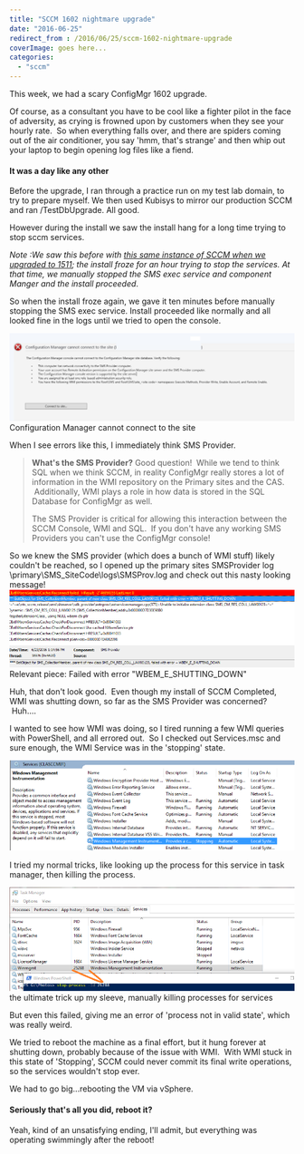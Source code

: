 ```yaml
---
title: "SCCM 1602 nightmare upgrade"
date: "2016-06-25"
redirect_from : /2016/06/25/sccm-1602-nightmare-upgrade
coverImage: goes here...
categories: 
  - "sccm"
---
```


This week, we had a scary ConfigMgr 1602 upgrade.

Of course, as a consultant you have to be cool like a fighter pilot in the face of adversity, as crying is frowned upon by customers when they see your hourly rate.  So when everything falls over, and there are spiders coming out of the air conditioner, you say 'hmm, that's strange' and then whip out your laptop to begin opening log files like a fiend.

#### It was a day like any other

Before the upgrade, I ran through a practice run on my test lab domain, to try to prepare myself. We then used Kubisys to mirror our production SCCM and ran /TestDbUpgrade. All good.

However during the install we saw the install hang for a long time trying to stop sccm services.

_Note :We saw this before with [this same instance of SCCM when we upgraded to 1511](http://wp.me/p3Q7Nu-Ym); the install froze for an hour trying to stop the services. At that time, we manually stopped the SMS exec service and component Manger and the install proceeded_.

So when the install froze again, we gave it ten minutes before manually stopping the SMS exec service. Install proceeded like normally and all looked fine in the logs until we tried to open the console.

![](../assets/images/2016/06/images/ohno01.png) Configuration Manager cannot connect to the site

When I see errors like this, I immediately think SMS Provider.

> **What's the SMS Provider?** Good question!  While we tend to think SQL when we think SCCM, in reality ConfigMgr really stores a lot of information in the WMI repository on the Primary sites and the CAS.  Additionally, WMI plays a role in how data is stored in the SQL Database for ConfigMgr as well.
> 
> The SMS Provider is critical for allowing this interaction between the SCCM Console, WMI and SQL.  If you don't have any working SMS Providers you can't use the ConfigMgr console!

So we knew the SMS provider (which does a bunch of WMI stuff) likely couldn't be reached, so I opened up the primary sites SMSProvider log \\primary\\SMS\_SiteCode\\logs\\SMSProv.log and check out this nasty looking message!
 
![](../assets/images/2016/06/images/ohno02.png) Relevant piece: Failed with error "WBEM\_E\_SHUTTING\_DOWN"

Huh, that don't look good.  Even though my install of SCCM Completed, WMI was shutting down, so far as the SMS Provider was concerned?  Huh....

I wanted to see how WMI was doing, so I tired running a few WMI queries with PowerShell, and all errored out.  So I checked out Services.msc and sure enough, the WMI Service was in the 'stopping' state.

![](../assets/images/2016/06/images/ohno03.png)

I tried my normal tricks, like looking up the process for this service in task manager, then killing the process.

![](../assets/images/2016/06/images/ohno4.png) the ultimate trick up my sleeve, manually killing processes for services

But even this failed, giving me an error of 'process not in valid state', which was really weird.

We tried to reboot the machine as a final effort, but it hung forever at shutting down, probably because of the issue with WMI.  With WMI stuck in this state of 'Stopping', SCCM could never commit its final write operations, so the services wouldn't stop ever.

We had to go big...rebooting the VM via vSphere.

#### Seriously that's all you did, reboot it?

Yeah, kind of an unsatisfying ending, I'll admit, but everything was operating swimmingly after the reboot!
